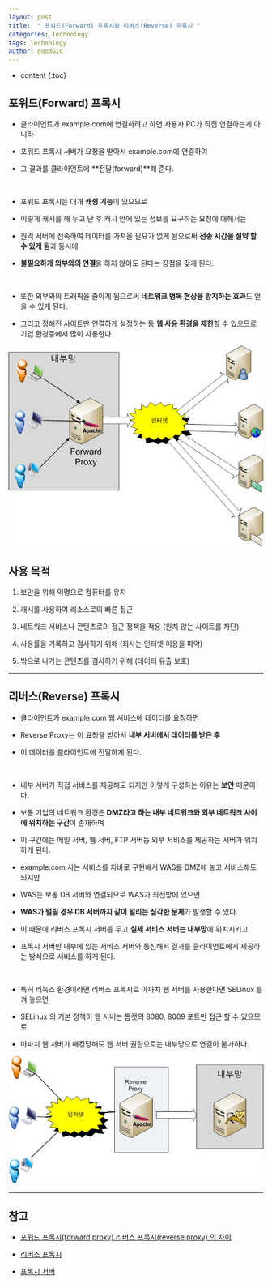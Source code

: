 ```yaml
---
layout: post
title:  " 포워드(Forward) 프록시와 리버스(Reverse) 프록시 "
categories: Technology
tags: Technology
author: goodGid
---
```

* content
{:toc}

## 포워드(Forward) 프록시

* 클라이언트가 example.com에 연결하려고 하면 사용자 PC가 직접 연결하는게 아니라 

* 포워드 프록시 서버가 요청을 받아서 example.com에 연결하여 

* 그 결과를 클라이언트에 **전달(forward)**해 준다.

<br>

* 포워드 프록시는 대개 **캐슁 기능**이 있으므로 

* 이렇게 캐시를 해 두고 난 후 캐시 안에 있는 정보를 요구하는 요청에 대해서는 

* 원격 서버에 접속하여 데이터를 가져올 필요가 없게 됨으로써 **전송 시간을 절약 할 수 있게 됨**과 동시에 

* **불필요하게 외부와의 연결**을 하지 않아도 된다는 장점을 갖게 된다. 

<br>

* 또한 외부와의 트래픽을 줄이게 됨으로써 **네트워크 병목 현상을 방지하는 효과**도 얻을 수 있게 된다.

* 그리고 정해진 사이트만 연결하게 설정하는 등 **웹 사용 환경을 제한**할 수 있으므로 기업 환경등에서 많이 사용한다.


![](/assets/img/posts/forward_proxy_and_reverse_proxy_1.png)


## 사용 목적

1. 보안을 위해 익명으로 컴퓨터를 유지

2. 캐시를 사용하여 리소스로의 빠른 접근

3. 네트워크 서비스나 콘텐츠로의 접근 정책을 적용 (원치 않는 사이트를 차단)

4. 사용률을 기록하고 검사하기 위해 (회사는 인터넷 이용을 파악)

5. 밖으로 나가는 콘텐츠를 검사하기 위해 (데이터 유출 보호)




---


## 리버스(Reverse) 프록시

* 클라이언트가 example.com 웹 서비스에 데이터를 요청하면 

* Reverse Proxy는 이 요청을 받아서 **내부 서버에서 데이터를 받은 후** 

* 이 데이터를 클라이언트에 전달하게 된다.

<br>

* 내부 서버가 직접 서비스를 제공해도 되지만 이렇게 구성하는 이유는 **보안** 때문이다.

* 보통 기업의 네트워크 환경은 **DMZ라고 하는 내부 네트워크와 외부 네트워크 사이에 위치하는 구간**이 존재하며

* 이 구간에는 메일 서버, 웹 서버, FTP 서버등 외부 서비스를 제공하는 서버가 위치하게 된다.

* example.com 사는 서비스를 자바로 구현해서 WAS를 DMZ에 놓고 서비스해도 되지만 

* WAS는 보통 DB 서버와 연결되므로 WAS가 최전방에 있으면 

* **WAS가 털릴 경우 DB 서버까지 같이 털리는 심각한 문제**가 발생할 수 있다.

* 이 때문에 리버스 프록시 서버를 두고 **실제 서비스 서버는 내부망**에 위치시키고 

* 프록시 서버만 내부에 있는 서비스 서버와 통신해서 결과를 클라이언트에게 제공하는 방식으로 서비스를 하게 된다.

<br>

* 특히 리눅스 환경이라면 리버스 프록시로 아파치 웹 서버를 사용한다면 SELinux 를 켜 놓으면 

* SELinux 의 기본 정책이 웹 서버는 톰캣의 8080, 8009 포트만 접근 할 수 있으므로 

* 아파치 웹 서버가 해킹당해도 웹 서버 권한으로는 내부망으로 연결이 불가하다.

![](/assets/img/posts/forward_proxy_and_reverse_proxy_2.png)


---

## 참고

* [포워드 프록시(forward proxy) 리버스 프록시(reverse proxy) 의 차이](https://www.lesstif.com/pages/viewpage.action?pageId=21430345)

* [리버스 프록시](https://ko.wikipedia.org/wiki/%EB%A6%AC%EB%B2%84%EC%8A%A4_%ED%94%84%EB%A1%9D%EC%8B%9C)

* [프록시 서버](https://ko.wikipedia.org/wiki/%ED%94%84%EB%A1%9D%EC%8B%9C_%EC%84%9C%EB%B2%84)